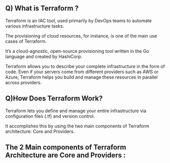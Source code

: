 ## Q) What is Terraform ?

Terraform is an IAC tool, used primarily by DevOps teams to automate various infrastructure tasks. 

The provisioning of cloud resources, for instance, is one of the main use cases of Terraform. 

It’s a cloud-agnostic, open-source provisioning tool written in the Go language and created by HashiCorp.

Terraform allows you to describe your complete infrastructure in the form of code. Even if your servers come from different providers such as AWS or Azure, Terraform helps you build and manage these resources in parallel across providers.

## Q)How Does Terraform Work?
Terraform lets you define and manage your entire infrastructure via configuration files (.tf) and version control.

It accomplishes this by using the two main components of  Terraform architecture: Core and Providers.

## The 2 Main components of Terraform Architecture are Core and Providers :

